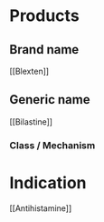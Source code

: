 # Products

## Brand name
[[Blexten]]

## Generic name
[[Bilastine]]

### Class / Mechanism


# Indication
[[Antihistamine]]
